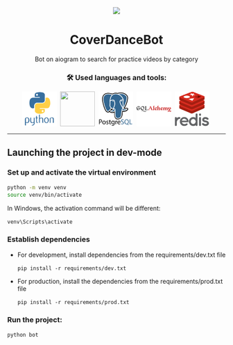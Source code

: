 <div id="header" align="center">
    <div>
        <img src="https://media4.giphy.com/media/gjrYDwbjnK8x36xZIO/giphy.gif?cid=ecf05e476ht8f5g4s8rz6uaiu8lfpmhkz0u3wgd4dro098xo&ep=v1_gifs_related&rid=giphy.gif&ct=s" width="100">
        <h1 align="center">
            <b>CoverDanceBot</b>
        </h1>
        <div>Bot on aiogram to search for practice videos by category</div>
    </div>
</div>

<div align="center">

### 🛠️ Used languages and tools:


<div>
    <img src="https://raw.githubusercontent.com/devicons/devicon/55609aa5bd817ff167afce0d965585c92040787a/icons/python/python-original-wordmark.svg" width="80" height="80">&nbsp;
    <img src="https://avatars.githubusercontent.com/u/33784865?s=200&v=4" width="80" height="80">&nbsp;
    <img src="https://raw.githubusercontent.com/devicons/devicon/ca28c779441053191ff11710fe24a9e6c23690d6/icons/postgresql/postgresql-original-wordmark.svg" width="80" height="80">&nbsp;
    <img src="https://raw.githubusercontent.com/devicons/devicon/55609aa5bd817ff167afce0d965585c92040787a/icons/sqlalchemy/sqlalchemy-original-wordmark.svg" width="80" height="80">&nbsp;
    <img src="https://raw.githubusercontent.com/devicons/devicon/ca28c779441053191ff11710fe24a9e6c23690d6/icons/redis/redis-original-wordmark.svg" width="80" height="80">&nbsp;
</div>

</div>

---

## Launching the project in dev-mode

### Set up and activate the virtual environment

 ```bash
python -m venv venv
source venv/bin/activate
```

In Windows, the activation command will be different:
```bat
venv\Scripts\activate
```

### Establish dependencies
* For development, install dependencies from the requirements/dev.txt file
    ```shell
    pip install -r requirements/dev.txt
    ```

* For production, install the dependencies from the requirements/prod.txt file
    ```shell
    pip install -r requirements/prod.txt
    ```

### Run the project:
```
python bot
```

